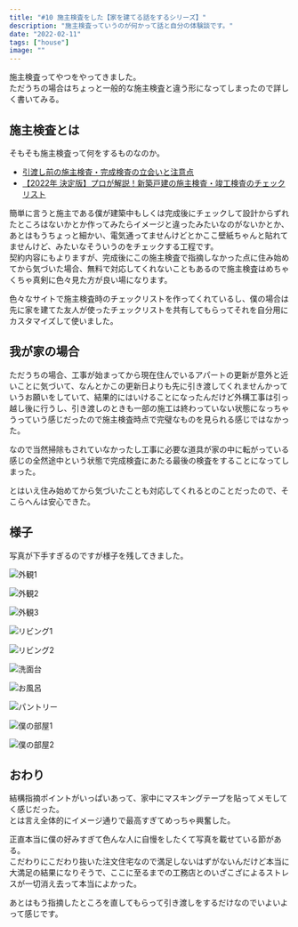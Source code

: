 ```yaml
---
title: "#10 施主検査をした【家を建てる話をするシリーズ】"
description: "施主検査っていうのが何かって話と自分の体験談です。"
date: "2022-02-11"
tags: ["house"]
image: ""
---
```


施主検査ってやつをやってきました。  
ただうちの場合はちょっと一般的な施主検査と違う形になってしまったので詳しく書いてみる。

## 施主検査とは

そもそも施主検査って何をするものなのか。  

- [引渡し前の施主検査・完成検査の立会いと注意点](https://www.anest.net/study/sesyukensa201906.html)
- [【2022年 決定版】プロが解説！新築戸建の施主検査・竣工検査のチェックリスト](https://www.sakurajimusyo.com/guide/20392/)

簡単に言うと施主である僕が建築中もしくは完成後にチェックして設計からずれたところはないかとか作ってみたらイメージと違ったみたいなのがないかとか、あとはもうちょっと細かい、電気通ってませんけどとかここ壁紙ちゃんと貼れてませんけど、みたいなそういうのをチェックする工程です。  
契約内容にもよりますが、完成後にこの施主検査で指摘しなかった点に住み始めてから気づいた場合、無料で対応してくれないこともあるので施主検査はめちゃくちゃ真剣に色々見た方が良い場になります。

色々なサイトで施主検査時のチェックリストを作ってくれているし、僕の場合は先に家を建てた友人が使ったチェックリストを共有してもらってそれを自分用にカスタマイズして使いました。

## 我が家の場合

ただうちの場合、工事が始まってから現在住んでいるアパートの更新が意外と近いことに気づいて、なんとかこの更新日よりも先に引き渡してくれませんかっていうお願いをしていて、結果的にはいけることになったんだけど外構工事は引っ越し後に行うし、引き渡しのときも一部の施工は終わっていない状態になっちゃうっていう感じだったので施主検査時点で完璧なものを見られる感じではなかった。

なので当然掃除もされていなかったし工事に必要な道具が家の中に転がっている感じの全然途中という状態で完成検査にあたる最後の検査をすることになってしまった。

とはいえ住み始めてから気づいたことも対応してくれるとのことだったので、そこらへんは安心できた。

## 様子

写真が下手すぎるのですが様子を残してきました。

![外観1](./01.jpg "外観。まだ全然外構工事中")

![外観2](./02.jpg "お気に入りの表札とポスト。謎の光が映り込んでいる")

![外観3](./03.jpg "お気に入りの表札とライトとドア")

![リビング1](./04.jpg "リビング。テレビ台に向かう感じ")

![リビング2](./05.jpg "手前がリビングで奥がアイランドキッチンでその右がダイニングになる")

![洗面台](./06.jpg "洗面台。まだ鏡がない")

![お風呂](./07.jpg "お風呂。普通のユニットバス")

![パントリー](./08.jpg "パントリー。めっちゃ便利っぽい")

![僕の部屋1](./09.jpg "僕の部屋。めっちゃ広い")

![僕の部屋2](./10.jpg "そしてめっちゃ白い")

## おわり

結構指摘ポイントがいっぱいあって、家中にマスキングテープを貼ってメモしてく感じだった。  
とは言え全体的にイメージ通りで最高すぎてめっちゃ興奮した。

正直本当に僕の好みすぎて色んな人に自慢をしたくて写真を載せている節がある。  
こだわりにこだわり抜いた注文住宅なので満足しないはずがないんだけど本当に大満足の結果になりそうで、ここに至るまでの工務店とのいざこざによるストレスが一切消え去って本当によかった。

あとはもう指摘したところを直してもらって引き渡しをするだけなのでいよいよって感じです。
